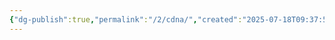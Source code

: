 ```yaml
---
{"dg-publish":true,"permalink":"/2/cdna/","created":"2025-07-18T09:37:59.781+09:00","updated":"2025-07-29T21:37:04.460+09:00"}
---
```


